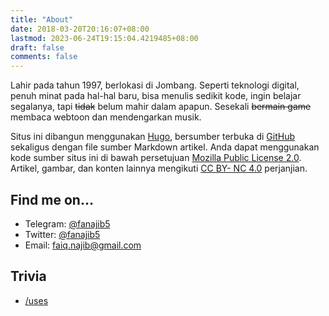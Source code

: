```yaml
---
title: "About"
date: 2018-03-20T20:16:07+08:00
lastmod: 2023-06-24T19:15:04.4219485+08:00
draft: false
comments: false
---
```


Lahir pada tahun 1997, berlokasi di Jombang. Seperti teknologi digital, penuh minat pada hal-hal baru, bisa menulis sedikit kode, ingin belajar segalanya, tapi ~~tidak~~ belum mahir dalam apapun. Sesekali ~~bermain game~~ membaca webtoon dan mendengarkan musik.

Situs ini dibangun menggunakan [Hugo](https://gohugo.io/), bersumber terbuka di [GitHub](https://github.com/fanajib5/hugo-site) sekaligus dengan file sumber Markdown artikel. Anda dapat menggunakan kode sumber situs ini di bawah persetujuan [Mozilla Public License 2.0](https://opensource.org/license/mpl-2-0/). Artikel, gambar, dan konten lainnya mengikuti [CC BY- NC 4.0](https://creativecommons.org/licenses/by-nc/4.0/deed.zh) perjanjian.

## Find me on…

* Telegram: [@fanajib5](http://t.me/fanajib5)
* Twitter: [@fanajib5](https://twitter.com/fanajib5)
* Email: [faiq.najib@gmail.com](mailto:faiq.najib@gmail.com)

## Trivia

* [/uses](/uses)
